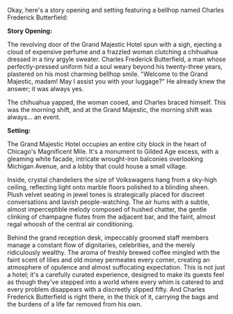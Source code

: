 Okay, here's a story opening and setting featuring a bellhop named Charles Frederick Butterfield:

**Story Opening:**

The revolving door of the Grand Majestic Hotel spun with a sigh, ejecting a cloud of expensive perfume and a frazzled woman clutching a chihuahua dressed in a tiny argyle sweater. Charles Frederick Butterfield, a man whose perfectly-pressed uniform hid a soul weary beyond his twenty-three years, plastered on his most charming bellhop smile. "Welcome to the Grand Majestic, madam! May I assist you with your luggage?" He already knew the answer; it was always yes.

The chihuahua yapped, the woman cooed, and Charles braced himself. This was the morning shift, and at the Grand Majestic, the morning shift was always… an event.

**Setting:**

The Grand Majestic Hotel occupies an entire city block in the heart of Chicago's Magnificent Mile. It's a monument to Gilded Age excess, with a gleaming white facade, intricate wrought-iron balconies overlooking Michigan Avenue, and a lobby that could house a small village.

Inside, crystal chandeliers the size of Volkswagens hang from a sky-high ceiling, reflecting light onto marble floors polished to a blinding sheen. Plush velvet seating in jewel tones is strategically placed for discreet conversations and lavish people-watching. The air hums with a subtle, almost imperceptible melody composed of hushed chatter, the gentle clinking of champagne flutes from the adjacent bar, and the faint, almost regal whoosh of the central air conditioning.

Behind the grand reception desk, impeccably groomed staff members manage a constant flow of dignitaries, celebrities, and the merely ridiculously wealthy. The aroma of freshly brewed coffee mingled with the faint scent of lilies and old money permeates every corner, creating an atmosphere of opulence and almost suffocating expectation. This is not just a hotel; it's a carefully curated experience, designed to make its guests feel as though they've stepped into a world where every whim is catered to and every problem disappears with a discreetly slipped fifty. And Charles Frederick Butterfield is right there, in the thick of it, carrying the bags and the burdens of a life far removed from his own.
